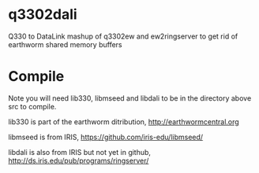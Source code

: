 # q3302dali
Q330 to DataLink mashup of q3302ew and ew2ringserver to get rid of earthworm shared memory buffers

# Compile

Note you will need lib330, libmseed and libdali to be in the directory above src to compile.

lib330 is part of the earthworm ditribution, http://earthwormcentral.org

libmseed is from IRIS, https://github.com/iris-edu/libmseed/

libdali is also from IRIS but not yet in github, http://ds.iris.edu/pub/programs/ringserver/
